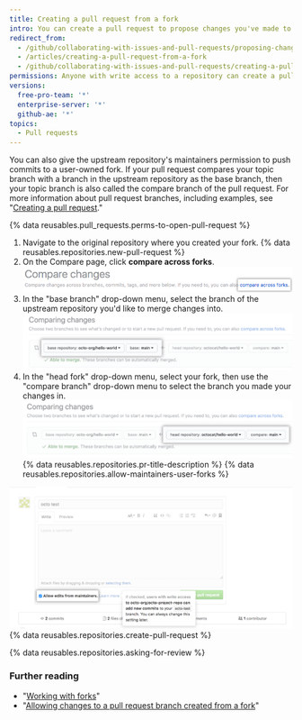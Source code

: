 ```yaml
---
title: Creating a pull request from a fork
intro: You can create a pull request to propose changes you've made to a fork of an upstream repository.
redirect_from:
  - /github/collaborating-with-issues-and-pull-requests/proposing-changes-to-your-work-with-pull-requests/creating-a-pull-request-from-a-fork
  - /articles/creating-a-pull-request-from-a-fork
  - /github/collaborating-with-issues-and-pull-requests/creating-a-pull-request-from-a-fork
permissions: Anyone with write access to a repository can create a pull request from a user-owned fork.
versions:
  free-pro-team: '*'
  enterprise-server: '*'
  github-ae: '*'
topics:
  - Pull requests
---
```

You can also give the upstream repository's maintainers permission to push commits to a user-owned fork. If your pull request compares your topic branch with a branch in the upstream repository as the base branch, then your topic branch is also called the compare branch of the pull request. For more information about pull request branches, including examples, see "[Creating a pull request](/articles/creating-a-pull-request/#changing-the-branch-range-and-destination-repository)."

{% data reusables.pull_requests.perms-to-open-pull-request %}

1. Navigate to the original repository where you created your fork.
{% data reusables.repositories.new-pull-request %}
3. On the Compare page, click **compare across forks**.
  ![Compare across forks link](/assets/images/help/pull_requests/compare-across-forks-link.png)
4. In the "base branch" drop-down menu, select the branch of the upstream repository you'd like to merge changes into.
  ![Drop-down menus for choosing the base fork and branch](/assets/images/help/pull_requests/choose-base-fork-and-branch.png)
5. In the "head fork" drop-down menu, select your fork, then use the "compare branch" drop-down menu to select the branch you made your changes in.
  ![Drop-down menus for choosing the head fork and compare branch](/assets/images/help/pull_requests/choose-head-fork-compare-branch.png)
{% data reusables.repositories.pr-title-description %}
{% data reusables.repositories.allow-maintainers-user-forks %}

  ![allow-maintainers-to-make-edits-checkbox](/assets/images/help/pull_requests/allow-maintainers-to-make-edits.png)
{% data reusables.repositories.create-pull-request %}

{% data reusables.repositories.asking-for-review %}

### Further reading

- "[Working with forks](/articles/working-with-forks)"
- "[Allowing changes to a pull request branch created from a fork](/articles/allowing-changes-to-a-pull-request-branch-created-from-a-fork)"
